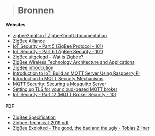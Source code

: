 > # Bronnen

#### Websites

- [zigbee2mqtt.io | Zigbee2mqtt documentation](https://www.zigbee2mqtt.io)
- [ZigBee Alliance](https://zigbeealliance.org)
- [IoT Security – Part 5 (ZigBee Protocol - 101)](https://payatu.com/blog/dattatray/zigbee-protocol-101)
- [IoT Security – Part 6 (ZigBee Security - 101)](https://payatu.com/blog/dattatray/zigbee-security-101)
- [ZigBee uitgelegd – Wat is Zigbee?](https://homey.app/nl-be/wiki/wat-is-zigbee/)
- [ZigBee Wireless Technology Architecture and Applications](https://www.elprocus.com/what-is-zigbee-technology-architecture-and-its-applications/)
- [ZigBee introdcution](https://www.icpdas-usa.com/zigbeeintro)
- [Introduction to IoT: Build an MQTT Server Using Raspberry Pi](https://appcodelabs.com/introduction-to-iot-build-an-mqtt-server-using-raspberry-pi)
- [Introduction to MQTT Security Mechanisms](http://www.steves-internet-guide.com/mqtt-security-mechanisms/)
- [MQTT Security: Securing a Mosquitto Server](https://dzone.com/articles/mqtt-security-securing-a-mosquitto-server)
- [Setting up TLS for your cloud-based MQTT broker](https://www.hivemq.com/blog/end-to-end-encryption-in-the-cloud/)
- [IoT Security - Part 12 (MQTT Broker Security - 101](https://payatu.com/blog/dattatray/iot-security-–-part-12-mqtt-broker-security---101)

#### PDF

- <a href="appendix/pdf/docs-05-3474-21-0csg-zigbee-specification.pdf">ZigBee Specification</a>
- <a href="appendix/pdf/Zigbee-Technical-2019.pdf">Zigbee-Technical-2019.pdf</a>
- <a href="appendix/pdf/MJS_045_Zillner_ZigBee.pdf">ZigBee Exploited - The good, the bad and the ugly - Tobias Zillner</a>
